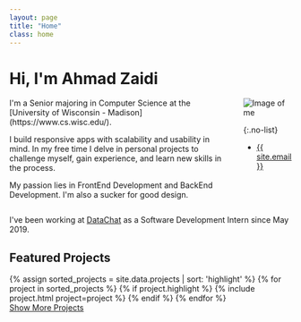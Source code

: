 ```yaml
---
layout: page
title: "Home"
class: home
---
```


# Hi, I'm Ahmad Zaidi
<div class="columns" markdown="1">
<div class="intro" markdown="1">
I'm a Senior majoring in Computer Science at the [University of Wisconsin - Madison](https://www.cs.wisc.edu/).

I build responsive apps with scalability and usability in mind.
In my free time I delve in personal projects to challenge myself, gain experience, and learn new skills in the process.

My passion lies in FrontEnd Development and BackEnd Development. I'm also a sucker for good design.
</div>

<div class="me" markdown="1">
<img src="{{ '/images/ahmad.png' | absolute_url }}" alt="Image of me">

{:.no-list}
* <a href="mailto:{{ site.email }}">{{ site.email }}</a>
</div>
</div>

I've been working at [DataChat](https://news.wisc.edu/need-to-talk-to-your-data-uw-madison-spinoff-is-happy-to-translate/) as a Software Development Intern since May 2019.

## <i class="fas fa-star"></i> Featured Projects
<div class="featured-projects">
  {% assign sorted_projects = site.data.projects | sort: 'highlight' %}
  {% for project in sorted_projects %}
    {% if project.highlight %}
      {% include project.html project=project %}
    {% endif %}
  {% endfor %}
</div>
<a href="{{ "/projects/" | relative_url }}" class="button">
  <i class="fas fa-chevron-circle-right"></i>
  Show More Projects
</a>

